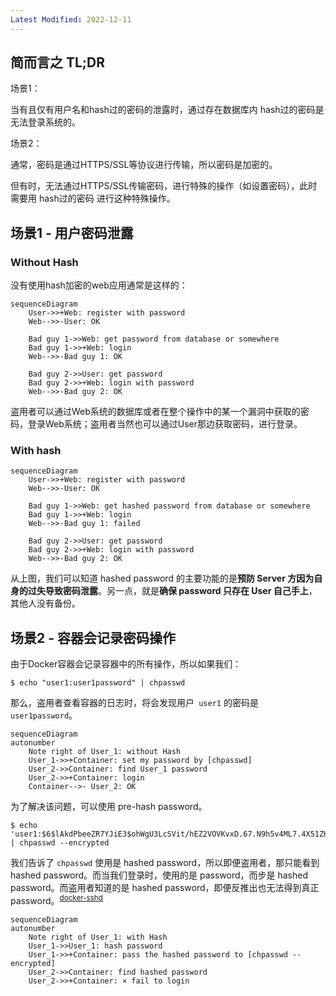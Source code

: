 ```yaml
---
Latest Modified: 2022-12-11
---
```


## 简而言之 TL;DR

场景1：

当有且仅有用户名和hash过的密码的泄露时，通过存在数据库内 hash过的密码是无法登录系统的。



场景2：

通常，密码是通过HTTPS/SSL等协议进行传输，所以密码是加密的。

但有时，无法通过HTTPS/SSL传输密码，进行特殊的操作（如设置密码），此时需要用 hash过的密码 进行这种特殊操作。



## 场景1 - 用户密码泄露

### Without Hash

没有使用hash加密的web应用通常是这样的：

```mermaid
sequenceDiagram
    User->>+Web: register with password
    Web-->>-User: OK

	Bad guy 1->>Web: get password from database or somewhere
	Bad guy 1->>+Web: login 
	Web-->>-Bad guy 1: OK
	
	Bad guy 2->>User: get password
	Bad guy 2->>+Web: login with password
	Web-->>-Bad guy 2: OK
```

盗用者可以通过Web系统的数据库或者在整个操作中的某一个漏洞中获取的密码，登录Web系统；盗用者当然也可以通过User那边获取密码，进行登录。

### With hash

```mermaid
sequenceDiagram
    User->>+Web: register with password
    Web-->>-User: OK

	Bad guy 1->>Web: get hashed password from database or somewhere
	Bad guy 1->>+Web: login 
	Web-->>-Bad guy 1: failed
	
	Bad guy 2->>User: get password
	Bad guy 2->>+Web: login with password
	Web-->>-Bad guy 2: OK
```

从上图，我们可以知道 hashed password 的主要功能的是**预防 Server 方因为自身的过失导致密码泄露**。另一点，就是**确保 password 只存在 User 自己手上**，其他人没有备份。



## 场景2 - 容器会记录密码操作

由于Docker容器会记录容器中的所有操作，所以如果我们：

```shell
$ echo "user1:user1password" | chpasswd
```

那么，盗用者查看容器的日志时，将会发现用户` user1` 的密码是 `user1password`。

```mermaid
sequenceDiagram
autonumber
    Note right of User_1: without Hash
    User_1->>+Container: set my password by [chpasswd]
    User_2->>Container: find User_1 password
	User_2->>+Container: login
	Container-->- User_2: OK
```

为了解决该问题，可以使用 pre-hash password。

```shell
$ echo 'user1:$6$lAkdPbeeZR7YJiE3$ohWgU3LcSVit/hEZ2VOVKvxD.67.N9h5v4ML7.4X51ZK3kABbTPHkZUPzN9jxQQWXtkLctI0FJZR8CChIwz.S/' | chpasswd --encrypted
```

我们告诉了 `chpasswd`  使用是 hashed password，所以即便盗用者，那只能看到 hashed password。而当我们登录时，使用的是 password，而步是 hashed password。而盗用者知道的是 hashed password，即便反推出也无法得到真正 password。<sup>[docker-sshd](https://github.com/panubo/docker-sshd)</sup>

```mermaid
sequenceDiagram
autonumber
    Note right of User_1: with Hash
    User_1->>User_1: hash password
    User_1->>+Container: pass the hashed password to [chpasswd --encrypted]
    User_2->>Container: find hashed password
	User_2->>+Container: × fail to login
```

